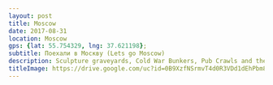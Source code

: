 ```yaml
---
layout: post
title: Moscow
date: 2017-08-31
location: Moscow
gps: {lat: 55.754329, lng: 37.621198};
subtitle: Поехали в Москву (Lets go Moscow)
description: Sculpture graveyards, Cold War Bunkers, Pub Crawls and the Kremlin!
titleImage: https://drive.google.com/uc?id=0B9XzfNSrmvT4d0R3VDd1dEhPbm8
---
```

